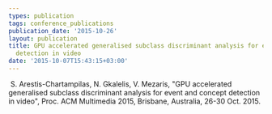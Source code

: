 ```yaml
---
types: publication
tags: conference_publications
publication_date: '2015-10-26'
layout: publication
title: GPU accelerated generalised subclass discriminant analysis for event and concept
  detection in video
date: '2015-10-07T15:43:15+03:00'
---
```

<p>&nbsp;S. Arestis-Chartampilas, N. Gkalelis, V. Mezaris, "GPU accelerated generalised subclass discriminant analysis for event and concept detection in video", Proc. ACM Multimedia 2015, Brisbane, Australia, 26-30 Oct. 2015.</p>
